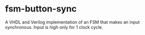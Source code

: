 # fsm-button-sync
A VHDL and Verilog implementation of an FSM that makes an input synchronous. Input is high only for 1 clock cycle.
